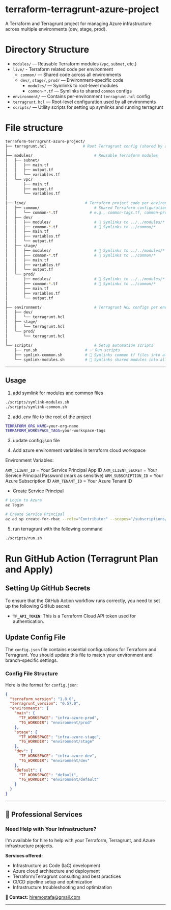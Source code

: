 # terraform-terragrunt-azure-project

A Terraform and Terragrunt project for managing Azure infrastructure across multiple environments (dev, stage, prod).

# Directory Structure

- `modules/` — Reusable Terraform modules (`vpc`, `subnet`, etc.)
- `live/` - Terraform related code per environment
  - `common/` — Shared code across all environments
  - `dev/`, `stage/`, `prod/` — Environment-specific code
    - `modules/` — Symlinks to root-level modules
    - `common-*.tf` — Symlinks to shared `common` configs
- `environment/` — Contains per-environment `terragrunt.hcl` config
- `terragrunt.hcl` — Root-level configuration used by all environments
- `scripts/` — Utility scripts for setting up symlinks and running terragrunt

# File structure

```bash
terraform-terragrunt-azure-project/
├── terragrunt.hcl                # Root Terragrunt config (shared by all envs)
│
├── modules/                           # Reusable Terraform modules
│   ├── subnet/
│   │   ├── main.tf
│   │   ├── output.tf
│   │   └── variables.tf
│   └── vpc/
│       ├── main.tf
│       ├── output.tf
│       └── variables.tf
│
├── live/                          # Terraform project code per environment
│   ├── common/                        # Shared Terraform configurations
│   │   └── common-*.tf              # e.g., common-tags.tf, common-provider.tf
│   ├── dev/
│   │   ├── modules/                   # 🔗 Symlinks to ../../modules/*
│   │   ├── common-*.tf                # 🔗 Symlinks to ../common/*
│   │   ├── main.tf
│   │   ├── variables.tf
│   │   └── output.tf
│   ├── stage/
│   │   ├── modules/                   # 🔗 Symlinks to ../../modules/*
│   │   ├── common-*.tf                # 🔗 Symlinks to ../common/*
│   │   ├── main.tf
│   │   ├── variables.tf
│   │   └── output.tf
│   └── prod/
│       ├── modules/                   # 🔗 Symlinks to ../../modules/*
│       ├── common-*.tf                # 🔗 Symlinks to ../common/*
│       ├── main.tf
│       ├── variables.tf
│       └── output.tf
│
├── environment/                       # Terragrunt HCL configs per environment
│   ├── dev/
│   │   └── terragrunt.hcl
│   ├── stage/
│   │   └── terragrunt.hcl
│   └── prod/
│       └── terragrunt.hcl
│
└── scripts/                           # Setup automation scripts
    ├── run.sh                     # ✅ Run scripts
    ├── symlink-common.sh          # 🔁 Symlinks common tf files into all envs
    └── symlink-modules.sh         # 🔁 Symlinks shared modules into all envs
```

---

## Usage

1. add symlink for modules and common files
```bash
./scripts/symlink-modules.sh
./scripts/symlink-common.sh
```

2. add .env file to the root of the project

```bash
TERRAFORM_ORG_NAME=your-org-name
TERRAFORM_WORKSPACE_TAGS=your-workspace-tags
```
3. update config.json file

4. Add azure environment variables in terraform cloud workspace

Environment Variables:

`ARM_CLIENT_ID` = Your Service Principal App ID
`ARM_CLIENT_SECRET` = Your Service Principal Password (mark as sensitive)
`ARM_SUBSCRIPTION_ID` = Your Azure Subscription ID
`ARM_TENANT_ID` = Your Azure Tenant ID

* Create Service Principal
```bash
# Login to Azure
az login

# Create Service Principal
az ad sp create-for-rbac --role="Contributor" --scopes="/subscriptions/<your-subscription-id>" --name="terraform-sp"
```

5. run terragrunt with the following command
```bash
./scripts/run.sh
```

# Run GitHub Action (Terragrunt Plan and Apply)

## Setting Up GitHub Secrets

To ensure that the GitHub Action workflow runs correctly, you need to set up the following GitHub secret:

- **`TF_API_TOKEN`**: This is a Terraform Cloud API token used for authentication.

## Update Config File

The `config.json` file contains essential configurations for Terraform and Terragrunt. You should update this file to match your environment and branch-specific settings.

### Config File Structure

Here is the format for `config.json`:

```json
{
  "terraform_version": "1.8.0",
  "terragrunt_version": "0.57.0",
  "environments": {
    "main": {
      "TF_WORKSPACE": "infra-azure-prod",
      "TG_WORKDIR": "environment/prod"
    },
    "stage": {
      "TF_WORKSPACE": "infra-azure-stage",
      "TG_WORKDIR": "environment/stage"
    },
    "dev": {
      "TF_WORKSPACE": "infra-azure-dev",
      "TG_WORKDIR": "environment/dev"
    },
    "default": {
      "TF_WORKSPACE": "default",
      "TG_WORKDIR": "environment/default"
    }
  }
}
```
---

## 💼 Professional Services

### Need Help with Your Infrastructure?

I'm available for hire to help with your Terraform, Terragrunt, and Azure infrastructure projects.

**Services offered:**
- Infrastructure as Code (IaC) development
- Azure cloud architecture and deployment
- Terraform/Terragrunt consulting and best practices
- CI/CD pipeline setup and optimization
- Infrastructure troubleshooting and optimization

**📧 Contact:** hiremostafa@gmail.com

---


